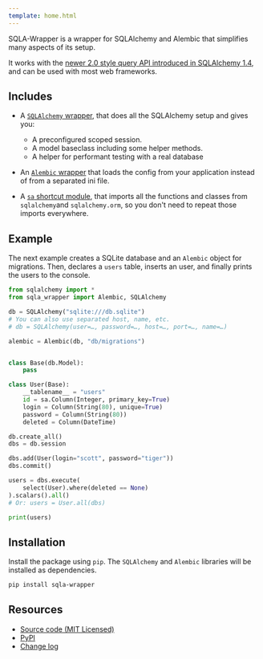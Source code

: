 ```yaml
---
template: home.html
---
```


SQLA-Wrapper is a wrapper for SQLAlchemy and Alembic that simplifies many aspects of its setup.

It works with the [newer 2.0 style query API introduced in SQLAlchemy 1.4](https://docs.sqlalchemy.org/en/14/glossary.html#term-2.0-style), and can be used with most web frameworks.

## Includes

- A [`SQLAlchemy` wrapper](sqlalchemy-wrapper), that does all the SQLAlchemy setup and gives you:
    - A preconfigured scoped session.
    - A model baseclass including some helper methods.
    - A helper for performant testing with a real database

- An [`Alembic` wrapper](alembic-wrapper) that loads the config from your application instead of from a separated ini file.

- A [`sa` shortcut module](sa-shortcut-module), that imports all the functions and classes from `sqlalchemy`and `sqlalchemy.orm`,
so you don't need to repeat those imports everywhere.


## Example

The next example creates a SQLite database and an `Alembic` object for migrations. Then, declares a `users` table, inserts an user, and finally prints the users to the console.

```python
from sqlalchemy import *
from sqla_wrapper import Alembic, SQLAlchemy

db = SQLAlchemy("sqlite:///db.sqlite")
# You can also use separated host, name, etc.
# db = SQLAlchemy(user=…, password=…, host=…, port=…, name=…)

alembic = Alembic(db, "db/migrations")


class Base(db.Model):
    pass

class User(Base):
    __tablename__ = "users"
    id = sa.Column(Integer, primary_key=True)
    login = Column(String(80), unique=True)
    password = Column(String(80))
    deleted = Column(DateTime)

db.create_all()
dbs = db.session

dbs.add(User(login="scott", password="tiger"))
dbs.commit()

users = dbs.execute(
    select(User).where(deleted == None)
).scalars().all()
# Or: users = User.all(dbs)

print(users)
```

## Installation

Install the package using `pip`. The `SQLAlchemy` and `Alembic` libraries will be installed as dependencies.

```bash
pip install sqla-wrapper
```

## Resources

- [Source code (MIT Licensed)](https://github.com/jpsca/sqla-wrapper)
- [PyPI](https://pypi.org/project/sqla-wrapper/)
- [Change log](https://github.com/jpsca/sqla-wrapper/releases)
